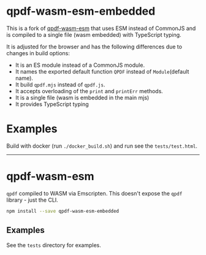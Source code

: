 # qpdf-wasm-esm-embedded

This is a fork of [qpdf-wasm-esm](https://github.com/kairi003/qpdf-wasm-esm/) that uses ESM instead of CommonJS and is compiled to a single file (wasm embedded) with TypeScript typing.

It is adjusted for the browser and has the following differences due to changes in build options:
- It is an ES module instead of a CommonJS module.
- It names the exported default function `QPDF` instead of `Module`(default name).
- It build `qpdf.mjs` instead of `qpdf.js`.
- It accepts overloading of the `print` and `printErr` methods.
- It is a single file (wasm is embedded in the main mjs)
- It provides TypeScript typing

# Examples

Build with docker (run `./docker_build.sh`) and run see the `tests/test.html`.

---

# qpdf-wasm-esm

`qpdf` compiled to WASM via Emscripten. This doesn't expose the `qpdf` library - just the CLI.

```sh
npm install --save qpdf-wasm-esm-embedded
```

## Examples

See the `tests` directory for examples.
